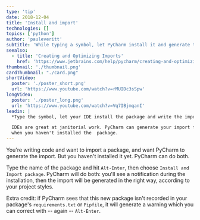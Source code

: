 ```yaml
---
type: 'tip'
date: 2018-12-04
title: 'Install and import'
technologies: []
topics: ['python']
author: 'pauleveritt'
subtitle: 'While typing a symbol, let PyCharm install it and generate the import.'
seealso:
  - title: 'Creating and Optimizing Imports'
    href: 'https://www.jetbrains.com/help/pycharm/creating-and-optimizing-imports.html'
thumbnail: './thumbnail.png'
cardThumbnail: "./card.png"
shortVideo:
  poster: './poster_short.png'
  url: 'https://www.youtube.com/watch?v=rMUIDc3sSpw'
longVideo:
  poster: './poster_long.png'
  url: 'https://www.youtube.com/watch?v=Vq7IBjmqanI'
leadin: |
  *Type the symbol, let your IDE install the package and write the import.*

  IDEs are great at janitorial work. PyCharm can generate your import for you, even 
  when you haven't installed the  package.
---
```


You're writing code and want to import a package, and want PyCharm to generate the
import. But you haven't installed it yet. PyCharm can do both.

Type the name of the package and hit `Alt-Enter`, then choose `Install and Import package`. PyCharm will do both: you'll see a notification during the installation,
then the import will be generated in the right way, according to your project styles.

Extra credit: if PyCharm sees that this new package isn't recorded in your package's
`requirements.txt` or `Pipfile`, it will generate a warning which you can correct
with -- again -- `Alt-Enter`.
